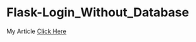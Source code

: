 # Flask-Login_Without_Database

My Article
<a href="https://www.geeksforgeeks.org/flask-login-without-database-python
">Click Here</a>
